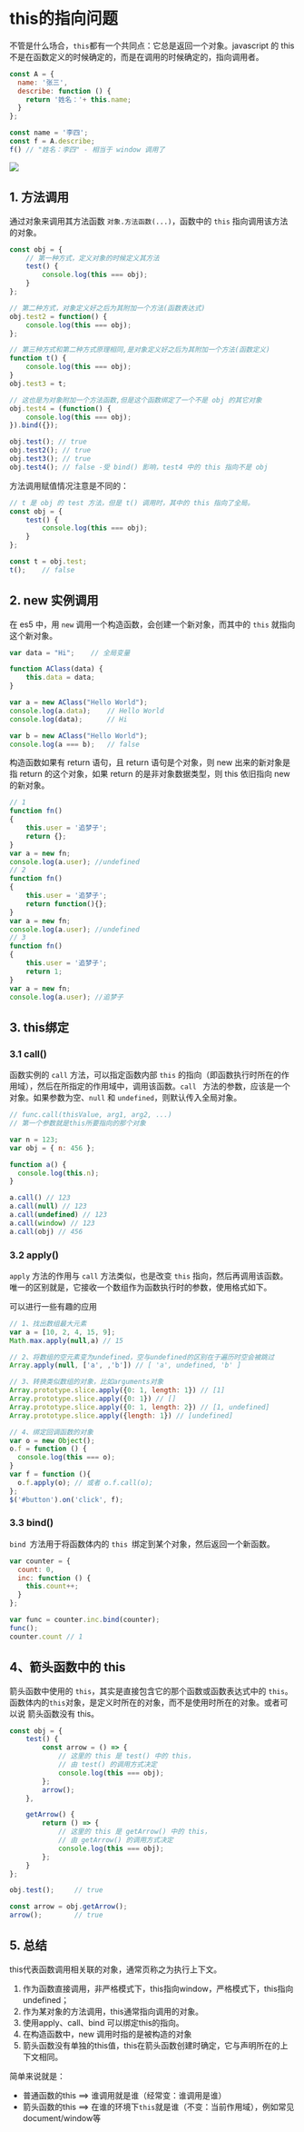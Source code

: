 # this的指向问题

不管是什么场合，`this`都有一个共同点：它总是返回一个对象。javascript 的 this 不是在函数定义的时候确定的，而是在调用的时候确定的，指向调用者。

```javascript
const A = {
  name: '张三',
  describe: function () {
    return '姓名：'+ this.name;
  }
};

const name = '李四';
const f = A.describe;
f() // "姓名：李四" - 相当于 window 调用了
```

![](../../interview/img/this.png)

## 1. 方法调用

通过对象来调用其方法函数 `对象.方法函数(...)`，函数中的 `this` 指向调用该方法的对象。

```javascript
const obj = {
    // 第一种方式，定义对象的时候定义其方法
    test() {
        console.log(this === obj);
    }
};

// 第二种方式，对象定义好之后为其附加一个方法(函数表达式)
obj.test2 = function() {
    console.log(this === obj);
};

// 第三种方式和第二种方式原理相同,是对象定义好之后为其附加一个方法(函数定义)
function t() {
    console.log(this === obj);
}
obj.test3 = t;

// 这也是为对象附加一个方法函数,但是这个函数绑定了一个不是 obj 的其它对象
obj.test4 = (function() {
    console.log(this === obj);
}).bind({});

obj.test(); // true  
obj.test2(); // true   
obj.test3(); // true    
obj.test4(); // false -受 bind() 影响，test4 中的 this 指向不是 obj
```

方法调用赋值情况注意是不同的：

```javascript
// t 是 obj 的 test 方法，但是 t() 调用时，其中的 this 指向了全局。
const obj = {
    test() {
        console.log(this === obj);
    }
};

const t = obj.test;
t();    // false
```

## 2. new 实例调用

在 es5 中，用 `new` 调用一个构造函数，会创建一个新对象，而其中的 `this` 就指向这个新对象。

```javascript
var data = "Hi";    // 全局变量

function AClass(data) {
    this.data = data;
}

var a = new AClass("Hello World");
console.log(a.data);    // Hello World
console.log(data);      // Hi

var b = new AClass("Hello World");
console.log(a === b);   // false
```

构造函数如果有 return 语句，且 return 语句是个对象，则 new 出来的新对象是指 return 的这个对象，如果 return 的是非对象数据类型，则 this 依旧指向 new 的新对象。

```javascript
// 1
function fn()  
{  
    this.user = '追梦子';  
    return {};  
}
var a = new fn;  
console.log(a.user); //undefined
// 2
function fn()  
{  
    this.user = '追梦子';  
    return function(){};
}
var a = new fn;  
console.log(a.user); //undefined
// 3
function fn()  
{  
    this.user = '追梦子';  
    return 1;
}
var a = new fn;  
console.log(a.user); //追梦子
```

## 3. this绑定

### 3.1 call()

函数实例的 `call` 方法，可以指定函数内部 `this` 的指向（即函数执行时所在的作用域），然后在所指定的作用域中，调用该函数。`call ` 方法的参数，应该是一个对象。如果参数为空、`null` 和 `undefined`，则默认传入全局对象。

```javascript
// func.call(thisValue, arg1, arg2, ...)
// 第一个参数就是this所要指向的那个对象

var n = 123;
var obj = { n: 456 };

function a() {
  console.log(this.n);
}

a.call() // 123
a.call(null) // 123
a.call(undefined) // 123
a.call(window) // 123
a.call(obj) // 456
```

### 3.2 apply()

`apply` 方法的作用与 `call` 方法类似，也是改变 `this` 指向，然后再调用该函数。唯一的区别就是，它接收一个数组作为函数执行时的参数，使用格式如下。

可以进行一些有趣的应用

```javascript
// 1、找出数组最大元素
var a = [10, 2, 4, 15, 9];
Math.max.apply(null,a) // 15

// 2、将数组的空元素变为undefined，空与undefined的区别在于遍历时空会被跳过
Array.apply(null, ['a', ,'b']) // [ 'a', undefined, 'b' ]

// 3、转换类似数组的对象，比如arguments对象
Array.prototype.slice.apply({0: 1, length: 1}) // [1]
Array.prototype.slice.apply({0: 1}) // []
Array.prototype.slice.apply({0: 1, length: 2}) // [1, undefined]
Array.prototype.slice.apply({length: 1}) // [undefined]

// 4、绑定回调函数的对象
var o = new Object();
o.f = function () {
  console.log(this === o);
}
var f = function (){
  o.f.apply(o); // 或者 o.f.call(o);
};
$('#button').on('click', f);
```

### 3.3 bind()

`bind `方法用于将函数体内的 `this `绑定到某个对象，然后返回一个新函数。

```javascript
var counter = {
  count: 0,
  inc: function () {
    this.count++;
  }
};

var func = counter.inc.bind(counter);
func();
counter.count // 1
```

## 4、箭头函数中的 this

箭头函数中使用的 `this`，其实是直接包含它的那个函数或函数表达式中的 `this`。函数体内的`this`对象，是定义时所在的对象，而不是使用时所在的对象。或者可以说 箭头函数没有 this。

```javascript
const obj = {
    test() {
        const arrow = () => {
            // 这里的 this 是 test() 中的 this，
            // 由 test() 的调用方式决定
            console.log(this === obj);
        };
        arrow();
    },

    getArrow() {
        return () => {
            // 这里的 this 是 getArrow() 中的 this，
            // 由 getArrow() 的调用方式决定
            console.log(this === obj);
        };
    }
};

obj.test();     // true

const arrow = obj.getArrow();
arrow();        // true
```

## 5. 总结

this代表函数调用相关联的对象，通常页称之为执行上下文。

1. 作为函数直接调用，非严格模式下，this指向window，严格模式下，this指向undefined；
2. 作为某对象的方法调用，this通常指向调用的对象。
3. 使用apply、call、bind 可以绑定this的指向。
4. 在构造函数中，new 调用时指的是被构造的对象 
5. 箭头函数没有单独的this值，this在箭头函数创建时确定，它与声明所在的上下文相同。

简单来说就是：

- 普通函数的this ==> 谁调用就是谁（经常变：谁调用是谁）
- 箭头函数的this ==> 在谁的环境下`this`就是谁（不变：当前作用域），例如常见document/window等
